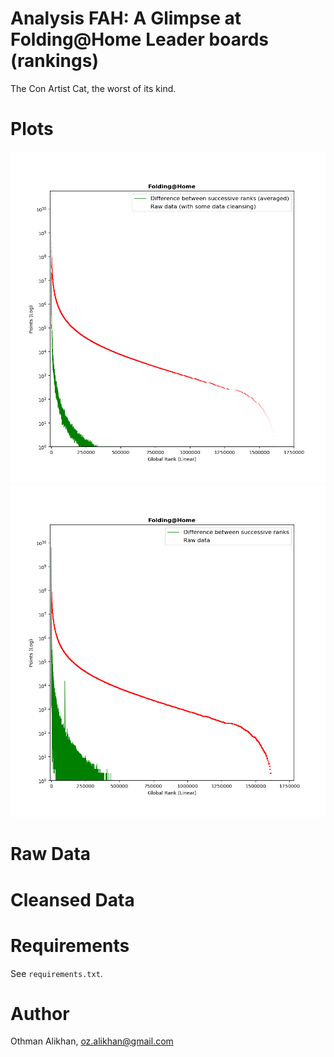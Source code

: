 Analysis FAH: A Glimpse at Folding@Home Leader boards (rankings)
================================================================
The Con Artist Cat, the worst of its kind.



Plots
=====
![](plot_cleansed_(07-01-2016).png)
![](plot_raw_(07-01-2016).png)


Raw Data
========


Cleansed Data
=============


Requirements
============
See `requirements.txt`.

Author
=======
Othman Alikhan, oz.alikhan@gmail.com
